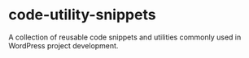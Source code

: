 # code-utility-snippets
A collection of reusable code snippets and utilities commonly used in WordPress project development.

